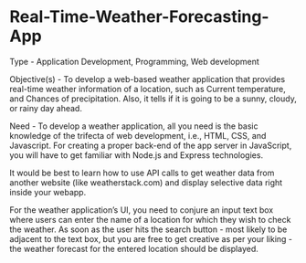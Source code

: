 # Real-Time-Weather-Forecasting-App

Type - 
Application Development, Programming, Web development

Objective(s) -
To develop a web-based weather application that provides real-time weather information of a location, such as Current temperature, and Chances of precipitation. Also, it tells if it is going to be a sunny, cloudy, or rainy day ahead.

Need - 
To develop a weather application, all you need is the basic knowledge of the trifecta of web development, i.e., HTML, CSS, and Javascript. For creating a proper back-end of the app server in JavaScript, you will have to get familiar with Node.js and Express technologies.

It would be best to learn how to use API calls to get weather data from another website (like weatherstack.com) and display selective data right inside your webapp.

For the weather application’s UI, you need to conjure an input text box where users can enter the name of a location for which they wish to check the weather. As soon as the user hits the search button - most likely to be adjacent to the text box, but you are free to get creative as per your liking - the weather forecast for the entered location should be displayed.
